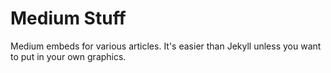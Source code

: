 # Medium Stuff

Medium embeds for various articles.  It's easier than Jekyll unless you
want to put in your own graphics.

